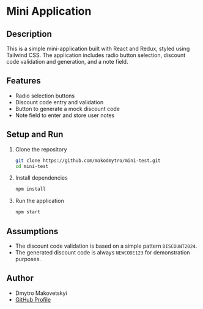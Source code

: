 # Mini Application

## Description

This is a simple mini-application built with React and Redux, styled using Tailwind CSS. The application includes radio button selection, discount code validation and generation, and a note field.

## Features

- Radio selection buttons
- Discount code entry and validation
- Button to generate a mock discount code
- Note field to enter and store user notes

## Setup and Run

1. Clone the repository
    ```bash
    git clone https://github.com/makodmytro/mini-test.git
    cd mini-test
    ```

2. Install dependencies
    ```bash
    npm install
    ```

3. Run the application
    ```bash
    npm start
    ```

## Assumptions

- The discount code validation is based on a simple pattern `DISCOUNT2024`.
- The generated discount code is always `NEWCODE123` for demonstration purposes.

## Author

- Dmytro Makovetskyi
- [GitHub Profile](https://github.com/makodmytro)
